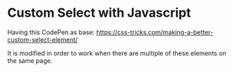 # Custom Select with Javascript

Having this CodePen as base: https://css-tricks.com/making-a-better-custom-select-element/ 

It is modified in order to work when there are multiple of these elements on the same page.
